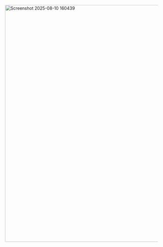 <img width="1184" height="781" alt="Screenshot 2025-08-10 160439" src="https://github.com/user-attachments/assets/e078805b-84dc-47fd-ae44-65bd4fa551f7" />

